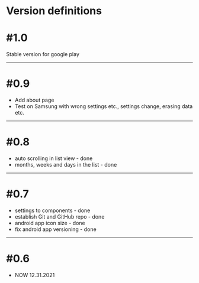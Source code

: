 # Version definitions

# #1.0

Stable version for google play

---

# #0.9

- Add about page
- Test on Samsung with wrong settings etc., settings change, erasing data etc.

---

# #0.8

- auto scrolling in list view - done
- months, weeks and days in the list - done

---

# #0.7

- settings to components - done
- establish Git and GitHub repo - done
- android app icon size - done
- fix android app versioning - done

---

# #0.6

- NOW 12.31.2021
